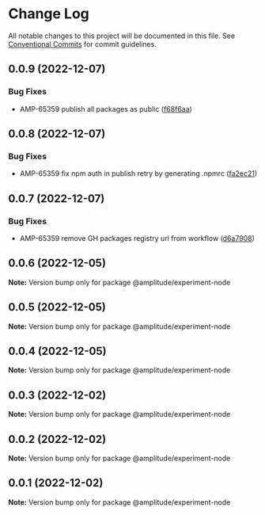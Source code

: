 # Change Log

All notable changes to this project will be documented in this file.
See [Conventional Commits](https://conventionalcommits.org) for commit guidelines.

## 0.0.9 (2022-12-07)


### Bug Fixes

* AMP-65359 publish all packages as public ([f68f6aa](https://github.com/amplitude-alpha/amplitude-sdk-typescript/commit/f68f6aacf089ccf063d889891a3d57fae7f2b444))





## 0.0.8 (2022-12-07)


### Bug Fixes

* AMP-65359 fix npm auth in publish retry by generating .npmrc ([fa2ec21](https://github.com/amplitude-alpha/amplitude-sdk-typescript/commit/fa2ec2150c2afa563152055abaee804dd93c9a6c))





## 0.0.7 (2022-12-07)


### Bug Fixes

* AMP-65359 remove GH packages registry url from workflow ([d6a7908](https://github.com/amplitude-alpha/amplitude-sdk-typescript/commit/d6a7908c9a1be2a989d874bb9f8ba568f01f8777))





## 0.0.6 (2022-12-05)

**Note:** Version bump only for package @amplitude/experiment-node





## 0.0.5 (2022-12-05)

**Note:** Version bump only for package @amplitude/experiment-node





## 0.0.4 (2022-12-05)

**Note:** Version bump only for package @amplitude/experiment-node





## 0.0.3 (2022-12-02)

**Note:** Version bump only for package @amplitude/experiment-node





## 0.0.2 (2022-12-02)

**Note:** Version bump only for package @amplitude/experiment-node





## 0.0.1 (2022-12-02)

**Note:** Version bump only for package @amplitude/experiment-node
